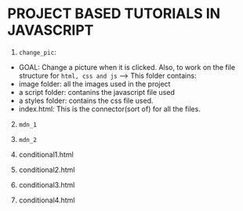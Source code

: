
# PROJECT BASED TUTORIALS IN JAVASCRIPT

1) ``change_pic``: 
- GOAL: Change a picture when it is clicked. Also, to work on the file structure for ``html, css and js``
 --> This folder contains:
- image folder: all the images used in the project
- a script folder: contanins the javascript file used
- a styles folder: contains the css file used.
- index.html: This is the connector(sort of) for all the files.


2) ``mdn_1``

3) ``mdn_2``

4) conditional1.html

5) conditional2.html

6) conditional3.html

7) conditional4.html
